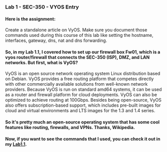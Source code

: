 ### Lab 1 - SEC-350 - VYOS Entry

#### Here is the assignment:

Create a standalone article on VyOS. Make sure you document those commands used during this course of this lab like setting the hostname, interfaces, gateway, dns, nat and dns forwarding. 

#### So, in my Lab 1.1, I covered how to set up our firewall box Fw01, which is a vyos router/firewall that connects the SEC-350 (ISP), DMZ, and LAN networks. But first, what is VyOS?

VyOS is an open source network operating system Linux distribution based on Debian.
VyOS provides a free routing platform that competes directly with other commercially available solutions from well-known network providers. Because VyOS is run on standard amd64 systems, it can be used as a router and firewall platform for cloud deployments. VyOS can also be optimized to achieve routing at 100Gbps.
Besides being open-source, VyOS also offers subscription-based support, which includes pre-built images for cloud and virtual environments and LTS images for the 1.3 and 1.4 series.

#### So it's pretty much an open-source operating system that has some cool features like routing, firewalls, and VPNs. Thanks, Wikipedia. 

#### Now, if you want to see the commands that I used, you can check it out in my [Lab1.1](https://github.com/seraphimgerber/SEC350/blob/main/Lab1.1.md#now-lets-set-up-fw01-heres-a-checklist-to-follow). 
